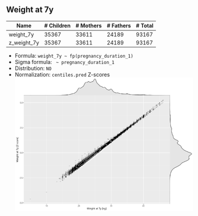 ## Weight at 7y

| Name | # Children | # Mothers | # Fathers | # Total |
| ---- | ---------- | --------- | --------- | ------- |
| weight_7y | 35367 | 33611 | 24189 | 93167 |
| z_weight_7y | 35367 | 33611 | 24189 | 93167 |

- Formula: `weight_7y ~ fp(pregnancy_duration_1)`
- Sigma formula: ` ~ pregnancy_duration_1`
- Distribution: `NO`
- Normalization: `centiles.pred` Z-scores
![](plots/z_weight_7y_vs_weight_7y_child.png)


